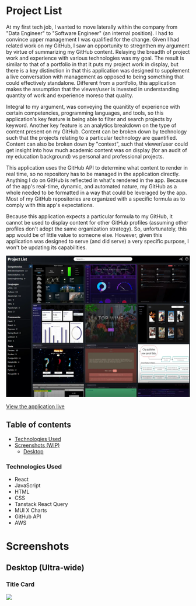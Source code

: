 # Project List

At my first tech job, I wanted to move laterally within the company from "Data Engineer" to "Software Engineer" (an internal position). I had to convince upper management I was qualified for the change. Given I had related work on my GitHub, I saw an opportunity to stregnthen my argument by virtue of summarizing my GitHub content. Relaying the breadth of project work and experience with various technologies was my goal. The result is similar to that of a portfolio in that it puts my project work in display, but there is a key distinction in that this application was designed to supplement a live conversation with management as opposed to being something that could effectively standalone. Different from a portfolio, this application makes the assumption that the viewer/user is invested in understanding quantity of work and experience moreso that quality.

Integral to my argument, was conveying the quanitity of experience with certain competencies, programming languages, and tools, so this application's key feature is being able to filter and search projects by keyword. Another key feature is an analytics breakdown on the type of content present on my GitHub. Content can be broken down by technology such that the projects relating to a particular technology are quantified. Content can also be broken down by "context", such that viewer/user could get insight into how much academic content was on display (for an audit of my education background) vs personal and professional projects.

This application uses the GitHub API to determine what content to render in real time, so no repository has to be managed in the application directly. Anything I do on GitHub is reflected in what's rendered in the app. Because of the app's real-time, dynamic, and automated nature, my GitHub as a whole needed to be formatted in a way that could be leveraged by the app. Most of my GitHub repositories are organized with a specific formula as to comply with this app's expectations.

Because this application expects a particular formula to my GitHub, it cannot be used to display content for other GitHub profiles (assuming other profiles don't adopt the same organization strategy). So, unfortunately, this app would be of little value to someone else. However, given this application was designed to serve (and did serve) a very specific purpose, I won't be updating its capabilities. 

<img src="/presentation/thumbnail.webp" width="650">

[View the application live](https://main.d2wyze0voo0sc5.amplifyapp.com/)

## Table of contents

- [Technologies Used](#technologies-used)
- [Screenshots (WIP)](#screenshots)
  - [Desktop](#desktop-ultra-wide)

### Technologies Used

- React
- JavaScript
- HTML
- CSS
- Tanstack React Query
- MUI X Charts
- GitHub API
- AWS

# Screenshots

## Desktop (Ultra-wide)

### Title Card

<img src="https://dj8eg5xs13hf6.cloudfront.net/project-list/6.png" width="800">
